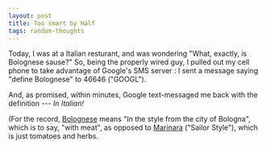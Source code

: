 ```yaml
---
layout: post
title: Too smart by Half
tags: random-thoughts
---
```


Today, I was at a Italian resturant, and was wondering "What, exactly, is Bolognese sause?" 
So, being the properly wired guy, I pulled out my cell phone to take advantage of Google's SMS server : I sent a message saying "define Bolognese" to 46646 ("GOOGL").

And, as promised, within minutes, Google text-messaged me back with the definition --- *In Italian!*

(For the record, [Bolognese](http://en.wikipedia.org/wiki/Bolognese_sauce) means "In the style from the city of Bologna", which is to say, "with meat", as opposed to [Marinara](http://en.wikipedia.org/wiki/Marinara_sauce) ("Sailor Style"), which is just tomatoes and herbs.
